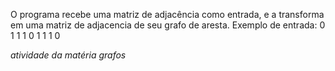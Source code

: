 O programa recebe uma matriz de adjacência como entrada, e a transforma em uma matriz de adjacencia de seu grafo de aresta.
Exemplo de entrada:
0 1 1
1 0 1
1 1 0

*atividade da matéria grafos*
